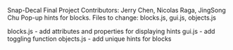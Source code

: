 Snap-Decal Final Project
Contributors: Jerry Chen, Nicolas Raga, JingSong Chu
Pop-up hints for blocks.
Files to change: blocks.js, gui.js, objects.js

blocks.js - add attributes and properties for displaying hints
gui.js - add toggling function
objects.js - add unique hints for blocks

